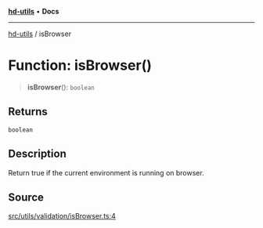 [**hd-utils**](../README.md) • **Docs**

***

[hd-utils](../globals.md) / isBrowser

# Function: isBrowser()

> **isBrowser**(): `boolean`

## Returns

`boolean`

## Description

Return true if the current environment is running on browser.

## Source

[src/utils/validation/isBrowser.ts:4](https://github.com/AhmadHddad/h-utils/blob/f7bb9ae71f981ffef49079271b9540862594b7e6/src/utils/validation/isBrowser.ts#L4)
